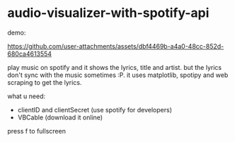 # audio-visualizer-with-spotify-api

demo:

https://github.com/user-attachments/assets/dbf4469b-a4a0-48cc-852d-680ca4613554

play music on spotify and it shows the lyrics, title and artist. but the lyrics don't sync with the music sometimes :P. it uses matplotlib, spotipy and web scraping to get the lyrics.

what u need:
- clientID and clientSecret (use spotify for developers)
- VBCable (download it online)

press f to fullscreen
